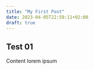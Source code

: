 ```yaml
---
title: "My First Post"
date: 2023-04-05T22:59:11+02:00
draft: true
---
```


## Test 01
Content lorem ipsum
